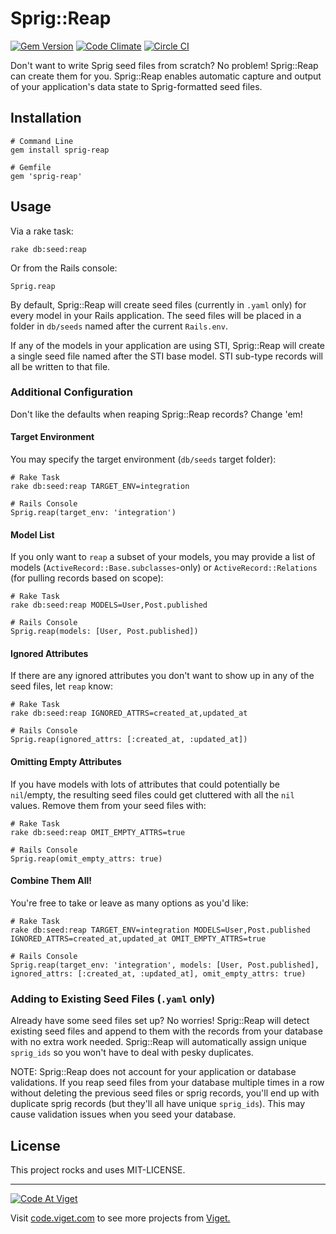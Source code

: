# Sprig::Reap

[![Gem Version](https://badge.fury.io/rb/sprig-reap.png)](http://badge.fury.io/rb/sprig-reap) [![Code Climate](https://codeclimate.com/github/vigetlabs/sprig-reap.png)](https://codeclimate.com/github/vigetlabs/sprig-reap) [![Circle CI](https://circleci.com/gh/vigetlabs/sprig-reap.svg?style=svg)](https://circleci.com/gh/vigetlabs/sprig-reap)

Don't want to write Sprig seed files from scratch?  No problem!  Sprig::Reap can create them for
you.  Sprig::Reap enables automatic capture and output of your application's data state to
Sprig-formatted seed files.

## Installation
```
# Command Line
gem install sprig-reap

# Gemfile
gem 'sprig-reap'
```

## Usage

Via a rake task:
```
rake db:seed:reap
```
Or from the Rails console:
```
Sprig.reap
```

By default, Sprig::Reap will create seed files (currently in `.yaml` only) for every model in your Rails
application.  The seed files will be placed in a folder in `db/seeds` named after the current
`Rails.env`.

If any of the models in your application are using STI, Sprig::Reap will create a single seed file named
after the STI base model.  STI sub-type records will all be written to that file.

### Additional Configuration

Don't like the defaults when reaping Sprig::Reap records? Change 'em!

#### Target Environment
You may specify the target environment (`db/seeds` target folder):
```
# Rake Task
rake db:seed:reap TARGET_ENV=integration

# Rails Console
Sprig.reap(target_env: 'integration')
```

#### Model List
If you only want to `reap` a subset of your models, you may provide a list of models
(`ActiveRecord::Base.subclasses`-only) or `ActiveRecord::Relations` (for pulling records based on
scope):
```
# Rake Task
rake db:seed:reap MODELS=User,Post.published

# Rails Console
Sprig.reap(models: [User, Post.published])
```

#### Ignored Attributes
If there are any ignored attributes you don't want to show up in any of the seed files, let `reap`
know:
```
# Rake Task
rake db:seed:reap IGNORED_ATTRS=created_at,updated_at

# Rails Console
Sprig.reap(ignored_attrs: [:created_at, :updated_at])
```

#### Omitting Empty Attributes
If you have models with lots of attributes that could potentially be `nil`/empty, the resulting seed
files could get cluttered with all the `nil` values.  Remove them from your seed files with:
```
# Rake Task
rake db:seed:reap OMIT_EMPTY_ATTRS=true

# Rails Console
Sprig.reap(omit_empty_attrs: true)
```

#### Combine Them All!
You're free to take or leave as many options as you'd like:
```
# Rake Task
rake db:seed:reap TARGET_ENV=integration MODELS=User,Post.published IGNORED_ATTRS=created_at,updated_at OMIT_EMPTY_ATTRS=true

# Rails Console
Sprig.reap(target_env: 'integration', models: [User, Post.published], ignored_attrs: [:created_at, :updated_at], omit_empty_attrs: true)
```

### Adding to Existing Seed Files (`.yaml` only)

Already have some seed files set up?  No worries!  Sprig::Reap will detect existing seed files and append
to them with the records from your database with no extra work needed.  Sprig::Reap will automatically
assign unique `sprig_ids` so you won't have to deal with pesky duplicates.

NOTE: Sprig::Reap does not account for your application or database validations.  If you reap seed files
from your database multiple times in a row without deleting the previous seed files or sprig
records, you'll end up with duplicate sprig records (but they'll all have unique `sprig_ids`).  This
may cause validation issues when you seed your database.

## License

This project rocks and uses MIT-LICENSE.

***

<a href="http://code.viget.com">
  <img src="http://code.viget.com/github-banner.png" alt="Code At Viget">
</a>

Visit [code.viget.com](http://code.viget.com) to see more projects from [Viget.](https://viget.com)

